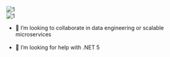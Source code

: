 ![1](https://github.com/tejasc0/tejasc0/blob/master/assets/text1.gif)</br>
![1](https://github.com/tejasc0/tejasc0/blob/master/assets/text4.gif)

- 👯 I’m looking to collaborate in data engineering or scalable microservices</br></br>
- 🤔 I’m looking for help with .NET 5

<!--
**TejasCode/TejasCode** is a ✨ _special_ ✨ repository because its `README.md` (this file) appears on your GitHub profile.

- 🔭 I’m currently working on ...
- 👯 I’m looking to collaborate on ...
- 🤔 I’m looking for help with ...
- ⚡ Fun fact: ...
-->
